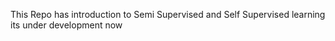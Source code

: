 This Repo has introduction to Semi Supervised and Self Supervised learning its under development now
